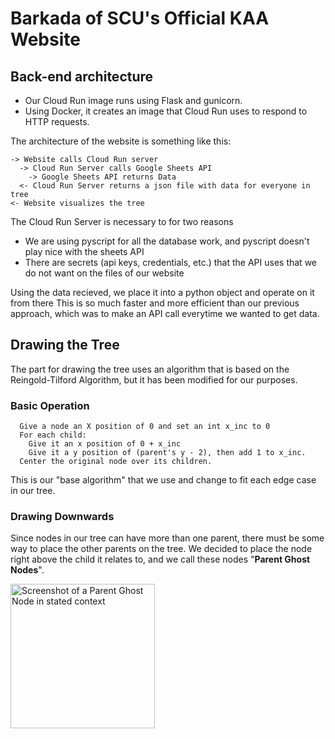 # Barkada of SCU's Official KAA Website
## Back-end architecture
- Our Cloud Run image runs using Flask and gunicorn.
- Using Docker, it creates an image that Cloud Run uses to respond to HTTP requests.

The architecture of the website is something like this:
```
-> Website calls Cloud Run server
  -> Cloud Run Server calls Google Sheets API
    -> Google Sheets API returns Data
  <- Cloud Run Server returns a json file with data for everyone in tree
<- Website visualizes the tree
```

The Cloud Run Server is necessary to for two reasons
- We are using pyscript for all the database work, and pyscript doesn't play nice with the sheets API
- There are secrets (api keys, credentials, etc.) that the API uses that we do not want on the files of our website

Using the data recieved, we place it into a python object and operate on it from there
This is so much faster and more efficient than our previous approach, which was to make an API call 
  everytime we wanted to get data.

## Drawing the Tree
The part for drawing the tree uses an algorithm that is based on the Reingold-Tilford Algorithm, but it has been modified for our purposes.

### Basic Operation
```
  Give a node an X position of 0 and set an int x_inc to 0
  For each child:
    Give it an x position of 0 + x_inc
    Give it a y position of (parent's y - 2), then add 1 to x_inc.
  Center the original node over its children.
```
This is our "base algorithm" that we use and change to fit each edge case in our tree.

### Drawing Downwards
Since nodes in our tree can have more than one parent, there must be some way to place the other parents on the tree. 
We decided to place the node right above the child it relates to, and we call these nodes "**Parent Ghost Nodes**".

<img width="231" alt="Screenshot of a Parent Ghost Node in stated context" src="https://github.com/user-attachments/assets/751dae54-7e42-4907-8c69-5b71765a7ae5">
